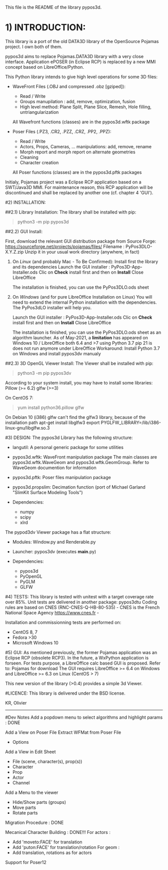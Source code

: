 
This file is the README of the library pypos3d.

# 1) INTRODUCTION:

This library is a port of the old DATA3D library of the OpenSource Pojamas project.
I own both of them.

pypos3d aims to replace Pojamas.DATA3D library with a very close interface.
Application ePOSER (in Eclipse RCP) is replaced by a new MMI concept based on 
LibreOffice/Python.

This Python library intends to give high level operations for some 3D files:
- WaveFront Files (.OBJ and compressed .obz [gziped]): 
  * Read / Write
  * Groups manupilation : add, remove, optimization, fusion
  * High level method:
    Plane Split, Plane Slice, Remesh, Hole filling, untriangularization

  All Wavefront functions (classes) are in the pypos3d.wftk package

- Poser Files (.PZ3, .CR2, .PZZ, .CRZ, .PP2, .PPZ):
  * Read / Write
  * Actors, Props, Cameras, ... manipulations: add, remove, rename
  * Morph report and morph report on alternate geometries
  * Cleaning
  * Character creation
  
  All Poser functions (classes) are in the pypos3d.pftk packages

Initialy, Pojamas project was a Eclipse RCP application based on a SWT/Java3D MMI. 
For maintenance reason, this RCP application will be discontinued and shall be replaced
by another one (cf. chapter 4 'GUI').

#2) INSTALLATION:

##2.1) Library Installation:
The library shall be installed with pip:
> python3 -m pip pypos3d

##2.2) GUI Install:

  First, download the relevant GUI distribution package from Source Forge: https://sourceforge.net/projects/pojamas/files/
     Filename : PyPos3DLO-X.Y.Z.zip
  Unzip it in your usual work directory (anywhere, in fact)

  1. On _Linux_ (and probably Mac - To Be Confirmed):
     Install first the library and its dependencies
     Launch the GUI installer : PyPos3D-App-Installer.ods
     Clic on **Check** install first and then on **Install**
     Close LibreOffice

     The installation is finished, you can use the PyPos3DLO.ods sheet

  2. On _Windows_ (and for pure LibreOffice Installation on Linux)
     You will need to extend the internal Python installation with the dependencies.
     The PyPos3dLO installer will help you.

     Launch the GUI installer : PyPos3D-App-Installer.ods
     Clic on **Check** install first and then on **Install**
     Close LibreOffice

     The installation is finished, you can use the PyPos3DLO.ods sheet as an algorithm launcher.
	 As of May-2021, a **limitation** has appeared on Windows 10 / LibreOffice both 6.4 and >7 using Python 3.7
	 pip 21 is  does not run anymore under LibreOffice 
	 Workaround: Install Python 3.7 on Windows and install pypos3dv manualy


##2.3) 3D OpenGL Viewer Install:
The Viewer shall be installed with pip:
> python3 -m pip pypos3dv

According to your system install, you may have to install some libraries:
Pillow (>= 6.2)
glfw (>=3)

On CentOS 7: 
> yum install python36.pillow glfw

On Debian 10 (i386)
  glfw can't find the glfw3 library, because of the installation path
  apt-get install libglfw3
  export PYGLFW_LIBRARY=/lib/i386-linux-gnu/libglfw.so.3



#3) DESIGN:
The pypos3d Library has the following structure:
  * langutil: A personal generic package for some utilities

  * pypos3d.wftk: WaveFront manipulation package
    The main classes are pypos3d.wftk.WaveGeom and pypos3d.wftk.GeomGroup.
    Refer to WaveGeom documention for information

  * pypos3d.pftk: Poser files manipulation package

  * pypos3d.propslim: Decimation function (port of Michael Garland "SlimKit Surface Modeling Tools")

  * Dependencies:
    - numpy
    - scipy
    - xlrd

The pypod3dv Viewer package has a flat structure:
  * Modules: Window.py and Renderable.py
  * Launcher: pypos3dv (executes __main__.py)

  * Dependencies:
    - pypos3d
    - PyOpenGL
    - PyGLM
    - GLFW


#4) TESTS:
This library is tested with unitest with a target coverage rate over 85%.
Unit tests are delivered in another package: pypos3dtu
Coding rules are based on CNES (RNC-CNES-Q-HB-80-535) - CNES is the French National Space Agency https://www.cnes.fr -

Installation and commissionning tests are performed on:
- CentOS 8, 7
- Fedora >30
- Microsoft Windows 10 

#5) GUI:
As mentioned previously, the former Pojamas application was an Eclipse RCP (obsolete RCP3).
In the future, a WxPython application is forseen.
For tests purpose, a LibreOffice calc based GUI is proposed.
Refer to: Pojamas for download
The GUI requires LibreOffice >= 6.4 on Windows and LibreOffice >= 6.3 on Linux (CentOS > 7)

This new version of the library (>0.4) provides a simple 3d Viewer.

#LICENCE:
This library is delivered under the BSD license.


KR, Olivier


------------

#Dev Notes
Add a popdown menu to select algorithms and highlight params : DONE

Add a View on Poser File
Extract WFMat from Poser File
- Options

Add a View in Edit Sheet
  * File (scene, character(s), prop(s))
  * Character
  * Prop
  * Actor
  * Channel

Add a Menu to the viewer
  - Hide/Show parts (groups)
  - Move parts
  - Rotate parts

Migration Procedure : DONE

Mecanical Character Building : DONE!!!
For actors :
+ Add 'moveto:FACE' for translation
+ Add 'puton:FACE' for translation/rotation
For geom : 
+ Add translation, rotations as for actors

Support for Poser12

